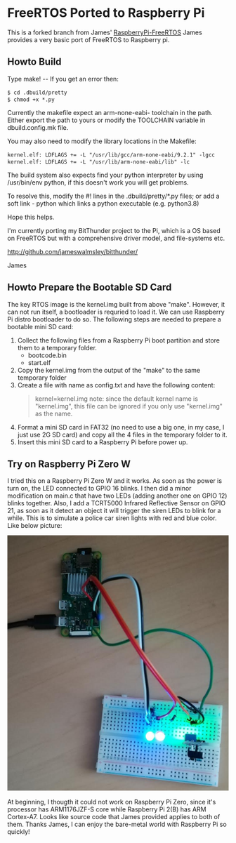 # FreeRTOS Ported to Raspberry Pi

This is a forked branch from James' [RaspberryPi-FreeRTOS](https://github.com/jameswalmsley/RaspberryPi-FreeRTOS)
James provides a very basic port of FreeRTOS to Raspberry pi.

## Howto Build

Type make! -- If you get an error then:

    $ cd .dbuild/pretty
    $ chmod +x *.py

Currently the makefile expect an arm-none-eabi- toolchain in the path. Either export the path to yours or
modify the TOOLCHAIN variable in dbuild.config.mk file.

You may also need to modify the library locations in the Makefile:

    kernel.elf: LDFLAGS += -L "/usr/lib/gcc/arm-none-eabi/9.2.1" -lgcc
    kernel.elf: LDFLAGS += -L "/usr/lib/arm-none-eabi/lib" -lc

The build system also expects find your python interpreter by using /usr/bin/env python,
if this doesn't work you will get problems.

To resolve this, modify the #! lines in the .dbuild/pretty/\*.py files; or add a soft link - python which links a python executable (e.g. python3.8)

Hope this helps.

I'm currently porting my BitThunder project to the Pi, which is a OS based on FreeRTOS
but with a comprehensive driver model, and file-systems etc.

http://github.com/jameswalmsley/bitthunder/

James

## Howto Prepare the Bootable SD Card

The key RTOS image is the kernel.img built from above "make". However, it can not run itself, a bootloader is requried to load it. We can use Raspberry Pi distro bootloader to do so. The following steps are needed to prepare a bootable mini SD card:
1. Collect the following files from a Raspberry Pi boot partition and store them to a temporary folder.
    * bootcode.bin
    * start.elf
2. Copy the kernel.img from the output of the "make" to the same temporary folder
3. Create a file with name as config.txt and have the following content:
    > kernel=kernel.img
    note: since the default kernel name is "kernel.img", this file can be ignored if you only use "kernel.img" as the name.
4. Format a mini SD card in FAT32 (no need to use a big one, in my case, I just use 2G SD card) and copy all the 4 files in the temporary folder to it.
5. Insert this mini SD card to a Raspberry Pi before power up.

## Try on Raspberry Pi Zero W

I tried this on a Raspberry Pi Zero W and it works. As soon as the power is turn on, the LED connected to GPIO 16 blinks. I then did a minor modification on main.c that have two LEDs (adding another one on GPIO 12) blinks together. Also, I add a TCRT5000 Infrared Reflective Sensor on GPIO 21, as soon as it detect an object it will trigger the siren LEDs to blink for a while. This is to simulate a police car siren lights with red and blue color. Like below picture:

![Raspberry Pi Zero W with FreeRTOS](/demo_rpi0w.png)

At beginning, I thougth it could not work on Raspberry Pi Zero, since it's processor has ARM1176JZF-S core while Raspberry Pi 2(B) has ARM Cortex-A7. Looks like source code that James provided applies to both of them. Thanks James, I can enjoy the bare-metal world with Raspberry Pi so quickly!

